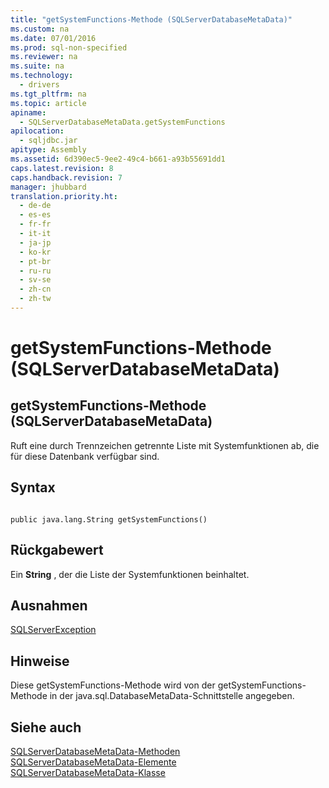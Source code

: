 ```yaml
---
title: "getSystemFunctions-Methode (SQLServerDatabaseMetaData)"
ms.custom: na
ms.date: 07/01/2016
ms.prod: sql-non-specified
ms.reviewer: na
ms.suite: na
ms.technology: 
  - drivers
ms.tgt_pltfrm: na
ms.topic: article
apiname: 
  - SQLServerDatabaseMetaData.getSystemFunctions
apilocation: 
  - sqljdbc.jar
apitype: Assembly
ms.assetid: 6d390ec5-9ee2-49c4-b661-a93b55691dd1
caps.latest.revision: 8
caps.handback.revision: 7
manager: jhubbard
translation.priority.ht: 
  - de-de
  - es-es
  - fr-fr
  - it-it
  - ja-jp
  - ko-kr
  - pt-br
  - ru-ru
  - sv-se
  - zh-cn
  - zh-tw
---
```

# getSystemFunctions-Methode (SQLServerDatabaseMetaData)
    
## getSystemFunctions\-Methode \(SQLServerDatabaseMetaData\)  
 Ruft eine durch Trennzeichen getrennte Liste mit Systemfunktionen ab, die für diese Datenbank verfügbar sind.  
  
## Syntax  
  
```  
  
public java.lang.String getSystemFunctions()  
```  
  
## Rückgabewert  
 Ein **String** , der die Liste der Systemfunktionen beinhaltet.  
  
## Ausnahmen  
 [SQLServerException](../content/SQLServerException-Class.md)  
  
## Hinweise  
 Diese getSystemFunctions\-Methode wird von der getSystemFunctions\-Methode in der java.sql.DatabaseMetaData\-Schnittstelle angegeben.  
  
## Siehe auch  
 [SQLServerDatabaseMetaData-Methoden](../content/SQLServerDatabaseMetaData-Methods.md)   
 [SQLServerDatabaseMetaData-Elemente](../content/SQLServerDatabaseMetaData-Members.md)   
 [SQLServerDatabaseMetaData-Klasse](../content/SQLServerDatabaseMetaData-Class.md)  
  
  